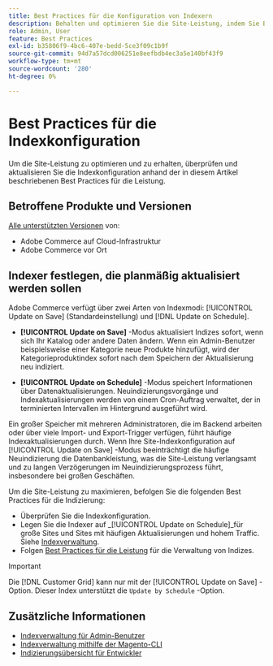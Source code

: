 ```yaml
---
title: Best Practices für die Konfiguration von Indexern
description: Behalten und optimieren Sie die Site-Leistung, indem Sie Best Practices für die Indexkonfiguration befolgen.
role: Admin, User
feature: Best Practices
exl-id: b35806f9-4bc6-407e-bedd-5ce3f09c1b9f
source-git-commit: 94d7a57dcd006251e8eefbdb4ec3a5e140bf43f9
workflow-type: tm+mt
source-wordcount: '280'
ht-degree: 0%

---
```


# Best Practices für die Indexkonfiguration

Um die Site-Leistung zu optimieren und zu erhalten, überprüfen und aktualisieren Sie die Indexkonfiguration anhand der in diesem Artikel beschriebenen Best Practices für die Leistung.

## Betroffene Produkte und Versionen

[Alle unterstützten Versionen](../../../release/versions.md) von:

- Adobe Commerce auf Cloud-Infrastruktur
- Adobe Commerce vor Ort

## Indexer festlegen, die planmäßig aktualisiert werden sollen

Adobe Commerce verfügt über zwei Arten von Indexmodi: [!UICONTROL Update on Save] (Standardeinstellung) und [!DNL Update on Schedule].

- **[!UICONTROL Update on Save]** -Modus aktualisiert Indizes sofort, wenn sich Ihr Katalog oder andere Daten ändern. Wenn ein Admin-Benutzer beispielsweise einer Kategorie neue Produkte hinzufügt, wird der Kategorieproduktindex sofort nach dem Speichern der Aktualisierung neu indiziert.

- **[!UICONTROL Update on Schedule]** -Modus speichert Informationen über Datenaktualisierungen. Neuindizierungsvorgänge und Indexaktualisierungen werden von einem Cron-Auftrag verwaltet, der in terminierten Intervallen im Hintergrund ausgeführt wird.

Ein großer Speicher mit mehreren Administratoren, die im Backend arbeiten oder über viele Import- und Export-Trigger verfügen, führt häufige Indexaktualisierungen durch. Wenn Ihre Site-Indexkonfiguration auf [!UICONTROL Update on Save] -Modus beeinträchtigt die häufige Neuindizierung die Datenbankleistung, was die Site-Leistung verlangsamt und zu langen Verzögerungen im Neuindizierungsprozess führt, insbesondere bei großen Geschäften.

Um die Site-Leistung zu maximieren, befolgen Sie die folgenden Best Practices für die Indizierung:

- Überprüfen Sie die Indexkonfiguration.
- Legen Sie die Indexer auf _[!UICONTROL Update on Schedule]_für große Sites und Sites mit häufigen Aktualisierungen und hohem Traffic. Siehe [Indexverwaltung](https://docs.magento.com/user-guide/system/index-management.html#change-the-index-mode).
- Folgen [Best Practices für die Leistung](../../../performance/configuration.md) für die Verwaltung von Indizes.

>[!IMPORTANT]
>
>Die [!DNL Customer Grid] kann nur mit der [!UICONTROL Update on Save] -Option. Dieser Index unterstützt die `Update by Schedule` -Option.

## Zusätzliche Informationen

- [Indexverwaltung für Admin-Benutzer](../../../configuration/cli/manage-indexers.md#configure-indexers)
- [Indexverwaltung mithilfe der Magento-CLI](https://experienceleague.adobe.com/docs/commerce-operations/configuration-guide/cli/manage-indexers.html)
- [Indizierungsübersicht für Entwickler](https://developer.adobe.com/commerce/php/development/components/indexing/)
